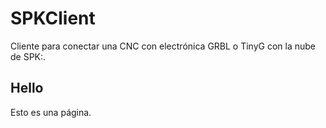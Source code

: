 # SPKClient
Cliente para conectar una CNC con electrónica GRBL o TinyG con la nube de SPK:.
## Hello
Esto es una página.
